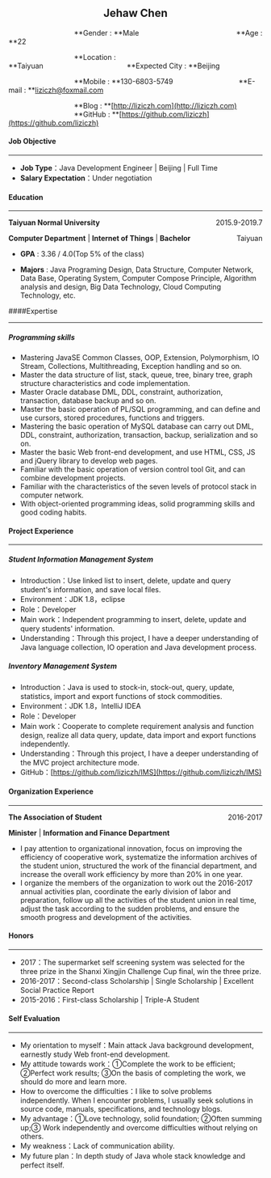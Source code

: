 ## <center>Jehaw Chen</center>

&nbsp;&nbsp;&nbsp;&nbsp;&nbsp;&nbsp;&nbsp;&nbsp;&nbsp;&nbsp;&nbsp;&nbsp;&nbsp;&nbsp;&nbsp;&nbsp;&nbsp;&nbsp;&nbsp;&nbsp;&nbsp;&nbsp;&nbsp;&nbsp;&nbsp;&nbsp;&nbsp;&nbsp;&nbsp;&nbsp;&nbsp;&nbsp;&nbsp;**Gender : **Male&nbsp;&nbsp;&nbsp;&nbsp;&nbsp;&nbsp;&nbsp;&nbsp;&nbsp;&nbsp;&nbsp;&nbsp;&nbsp;&nbsp;&nbsp;&nbsp;&nbsp;&nbsp;&nbsp;&nbsp;&nbsp;&nbsp;&nbsp;&nbsp;&nbsp;&nbsp;&nbsp;&nbsp;&nbsp;&nbsp;&nbsp;&nbsp;&nbsp;&nbsp;&nbsp;&nbsp;&nbsp;&nbsp;&nbsp;&nbsp;&nbsp;&nbsp;&nbsp;&nbsp;&nbsp;&nbsp;&nbsp;&nbsp;&nbsp;**Age : **22

&nbsp;&nbsp;&nbsp;&nbsp;&nbsp;&nbsp;&nbsp;&nbsp;&nbsp;&nbsp;&nbsp;&nbsp;&nbsp;&nbsp;&nbsp;&nbsp;&nbsp;&nbsp;&nbsp;&nbsp;&nbsp;&nbsp;&nbsp;&nbsp;&nbsp;&nbsp;&nbsp;&nbsp;&nbsp;&nbsp;&nbsp;&nbsp;&nbsp;**Location : **Taiyuan&nbsp;&nbsp;&nbsp;&nbsp;&nbsp;&nbsp;&nbsp;&nbsp;&nbsp;&nbsp;&nbsp;&nbsp;&nbsp;&nbsp;&nbsp;&nbsp;&nbsp;&nbsp;&nbsp;&nbsp;&nbsp;&nbsp;&nbsp;&nbsp;&nbsp;&nbsp;&nbsp;&nbsp;&nbsp;&nbsp;&nbsp;&nbsp;&nbsp;&nbsp;&nbsp;&nbsp;&nbsp;&nbsp;&nbsp;&nbsp;&nbsp;&nbsp;**Expected City : **Beijing

&nbsp;&nbsp;&nbsp;&nbsp;&nbsp;&nbsp;&nbsp;&nbsp;&nbsp;&nbsp;&nbsp;&nbsp;&nbsp;&nbsp;&nbsp;&nbsp;&nbsp;&nbsp;&nbsp;&nbsp;&nbsp;&nbsp;&nbsp;&nbsp;&nbsp;&nbsp;&nbsp;&nbsp;&nbsp;&nbsp;&nbsp;&nbsp;&nbsp;**Mobile : **130-6803-5749&nbsp;&nbsp;&nbsp;&nbsp;&nbsp;&nbsp;&nbsp;&nbsp;&nbsp;&nbsp;&nbsp;&nbsp;&nbsp;&nbsp;&nbsp;&nbsp;&nbsp;&nbsp;&nbsp;&nbsp;&nbsp;&nbsp;&nbsp;&nbsp;&nbsp;&nbsp;&nbsp;&nbsp;&nbsp;&nbsp;&nbsp;&nbsp;&nbsp;**E-mail : **liziczh@foxmail.com

&nbsp;&nbsp;&nbsp;&nbsp;&nbsp;&nbsp;&nbsp;&nbsp;&nbsp;&nbsp;&nbsp;&nbsp;&nbsp;&nbsp;&nbsp;&nbsp;&nbsp;&nbsp;&nbsp;&nbsp;&nbsp;&nbsp;&nbsp;&nbsp;&nbsp;&nbsp;&nbsp;&nbsp;&nbsp;&nbsp;&nbsp;&nbsp;&nbsp;**Blog : **[http://liziczh.com](http://liziczh.com) &nbsp;&nbsp;&nbsp;&nbsp;&nbsp;&nbsp;&nbsp;&nbsp;&nbsp;&nbsp;&nbsp;&nbsp;&nbsp;&nbsp;&nbsp;&nbsp;&nbsp;&nbsp;&nbsp;&nbsp;&nbsp;&nbsp;&nbsp;&nbsp;&nbsp;&nbsp;&nbsp;&nbsp;&nbsp;&nbsp;&nbsp;&nbsp; **GitHub : **[https://github.com/liziczh](https://github.com/liziczh)

#### Job Objective

---

- **Job Type**：Java Development Engineer  | Beijing | Full Time
- **Salary Expectation**：Under negotiation


#### Education 

---

**Taiyuan Normal University**<span style="float:right;" >2015.9-2019.7</span>

**Computer Department**  | **Internet of Things**  | **Bachelor**<span style="float:right;" >Taiyuan</span>

- **GPA** : 3.36 / 4.0(Top 5% of the class)

- **Majors** : Java Programing Design, Data Structure, Computer Network, Data Base, Operating System, Computer Compose Principle,  Algorithm analysis and design, Big Data Technology, Cloud Computing Technology, etc.


####Expertise

---

##### Programming skills

- Mastering JavaSE Common Classes, OOP, Extension, Polymorphism, IO Stream, Collections, Multithreading, Exception handling and so on.
- Master the data structure of list, stack, queue, tree, binary tree, graph structure characteristics and code implementation.
- Master Oracle database DML, DDL, constraint, authorization, transaction, database backup and so on.
- Master the basic operation of PL/SQL programming, and can define and use cursors, stored procedures, functions and triggers.
- Mastering the basic operation of MySQL database can carry out DML, DDL, constraint, authorization, transaction, backup, serialization and so on.
- Master the basic Web front-end development, and use HTML, CSS, JS and jQuery library to develop web pages.
- Familiar with the basic operation of version control tool Git, and can combine development projects. 
- Familiar with the characteristics of the seven levels of protocol stack in computer network.
- With object-oriented programming ideas, solid programming skills and good coding habits.






#### Project Experience

---

##### Student Information Management System

- Introduction：Use linked list to insert, delete, update and query student's information, and save local files.
- Environment：JDK 1.8，eclipse
- Role：Developer
- Main work：Independent programming to insert, delete, update and query students' information.
- Understanding：Through this project, I have a deeper understanding of Java language collection, IO operation and Java development process.

##### Inventory Management System

- Introduction：Java is used to stock-in, stock-out, query, update, statistics, import and export functions of stock commodities.
- Environment：JDK 1.8，IntelliJ IDEA
- Role：Developer
- Main work：Cooperate to complete requirement analysis and function design, realize all data query, update, data import and export functions independently.
- Understanding：Through this project, I have a deeper understanding of the MVC project architecture mode.
- GitHub：[https://github.com/liziczh/IMS](https://github.com/liziczh/IMS)


#### Organization Experience

---
**The Association of Student**<span style="float:right;" >2016-2017</span>

**Minister** | **Information and Finance Department**

- I pay attention to organizational innovation, focus on improving the efficiency of cooperative work, systematize the information archives of the student union, structured the work of the financial department, and increase the overall work efficiency by more than 20% in one year.
- I organize the members of the organization to work out the 2016-2017 annual activities plan, coordinate the early division of labor and preparation, follow up all the activities of the student union in real time, adjust the task according to the sudden problems, and ensure the smooth progress and development of the activities.

#### Honors

---

- 2017：The supermarket self screening system was selected for the three prize in the Shanxi Xingjin Challenge Cup final, win the three prize.
- 2016-2017：Second-class Scholarship | Single Scholarship | Excellent Social Practice Report
- 2015-2016：First-class Scholarship | Triple-A Student







#### Self Evaluation

------

- My orientation to myself：Main attack Java background development, earnestly study Web front-end development.
- My attitude towards work：①Complete the work to be efficient; ②Perfect work results; ③On the basis of completing the work, we should do more and learn more.
- How to overcome the difficulties：I like to solve problems independently. When I encounter problems, I usually seek solutions in source code, manuals, specifications, and technology blogs.
- My advantage：①Love technology, solid foundation; ②Often summing up;③ Work independently and overcome difficulties without relying on others.
- My weakness：Lack of communication ability.
- My future plan：In depth study of Java whole stack knowledge and perfect itself.